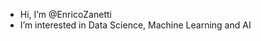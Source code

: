 - Hi, I’m @EnricoZanetti
- I’m interested in Data Science, Machine Learning and AI

<!---
EnricoZanetti/EnricoZanetti is a ✨ special ✨ repository because its `README.md` (this file) appears on your GitHub profile.
You can click the Preview link to take a look at your changes.
--->
